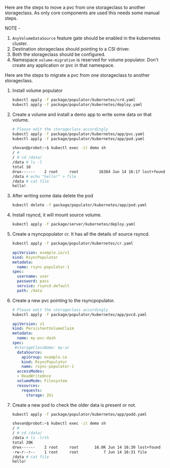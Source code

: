 Here are the steps to move a pvc from one storageclass to another storageclass. As only core components are used this needs some manual steps.

NOTE -
1. `AnyVolumeDataSource` feature gate should be enabled in the kubernetes cluster.
2. Destination storageclass should pointing to a CSI driver.
3. Both the storageclass should be configured.
4. Namespace `volume-migration` is reserved for volume populator. Don't create any application or pvc in that namespace.

Here are the steps to migrate a pvc from one storageclass to another storageclass.
1. Install volume populator
   ```bash
   kubectl apply -f package/populator/kubernetes/crd.yaml
   kubectl apply -f package/populator/kubernetes/deploy.yaml
   ```
2. Create a volume and install a demo app to write some data on that volume.
   ```bash
   # Please edit the storageclass accordingly
   kubectl apply -f package/populator/kubernetes/app/pvc.yaml
   kubectl apply -f package/populator/kubernetes/app/pod.yaml
   ```
   ```bash
   shovan@probot:~$ kubectl exec -it demo sh
   / #
   / # cd /data/
   /data # ls -l
   total 16
   drwx------    2 root     root         16384 Jun 14 16:17 lost+found
   /data # echo "hello!" > file
   /data # cat file
   hello!
   ```
3. After writing some data delete the pod
   ```bash
   kubectl delete -f package/populator/kubernetes/app/pod.yaml
   ```
4. Install rsyncd, it will mount source volume.
   ```bash
   kubectl apply -f package/server/kubernetes/deploy.yaml
   ```
5. Create a rsyncpopulator cr. It has all the details of source rsyncd.
   ```bash
   kubectl apply -f package/populator/kubernetes/cr.yaml
   ```
   ```yaml
   apiVersion: example.io/v1
   kind: RsyncPopulator
   metadata:
     name: rsync-populator-1
   spec:
     username: user
     password: pass
     service: rsyncd.default
     path: /data
   ```
6. Create a new pvc pointing to the rsyncpopulator.
   ```bash
   # Please edit the storageclass accordingly
   kubectl apply -f package/populator/kubernetes/app/pvcd.yaml
   ```
   ```yaml
   apiVersion: v1
   kind: PersistentVolumeClaim
   metadata:
     name: my-pvc-dash
   spec:
    #storageClassName: my-sc
     dataSource:
       apiGroup: example.io
       kind: RsyncPopulator
       name: rsync-populator-1
     accessModes:
     - ReadWriteOnce
     volumeMode: Filesystem
     resources:
       requests:
         storage: 2Gi
   ```
7. Create a new pod to check the older data is present or not.
   ```bash
   kubectl apply -f package/populator/kubernetes/app/podd.yaml
   ```
   ```bash
   shovan@probot:~$ kubectl exec -it demo sh
   / #
   / # cd /data/
   /data # ls -lrth
   total 20K
   drwx------    2 root     root       16.0K Jun 14 16:30 lost+found
   -rw-r--r--    1 root     root           7 Jun 14 16:31 file
   /data # cat file
   hello!
   ```
